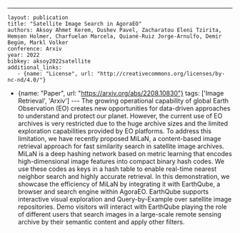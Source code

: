 ---
    layout: publication
    title: "Satellite Image Search in AgoraEO"
    authors: Aksoy Ahmet Kerem, Dushev Pavel, Zacharatou Eleni Tzirita, Hemsen Holmer, Charfuelan Marcela, Quiané-Ruiz Jorge-Arnulfo, Demir Begüm, Markl Volker
    conference: Arxiv
    year: 2022
    bibkey: aksoy2022satellite
    additional_links:
       - {name: "License", url: "http://creativecommons.org/licenses/by-nc-nd/4.0/"}
   - {name: "Paper", url: "https://arxiv.org/abs/2208.10830"}
    tags: ['Image Retrieval', 'Arxiv']
    ---
    The growing operational capability of global Earth Observation (EO) creates new opportunities for data-driven approaches to understand and protect our planet. However, the current use of EO archives is very restricted due to the huge archive sizes and the limited exploration capabilities provided by EO platforms. To address this limitation, we have recently proposed MiLaN, a content-based image retrieval approach for fast similarity search in satellite image archives. MiLaN is a deep hashing network based on metric learning that encodes high-dimensional image features into compact binary hash codes. We use these codes as keys in a hash table to enable real-time nearest neighbor search and highly accurate retrieval. In this demonstration, we showcase the efficiency of MiLaN by integrating it with EarthQube, a browser and search engine within AgoraEO. EarthQube supports interactive visual exploration and Query-by-Example over satellite image repositories. Demo visitors will interact with EarthQube playing the role of different users that search images in a large-scale remote sensing archive by their semantic content and apply other filters.